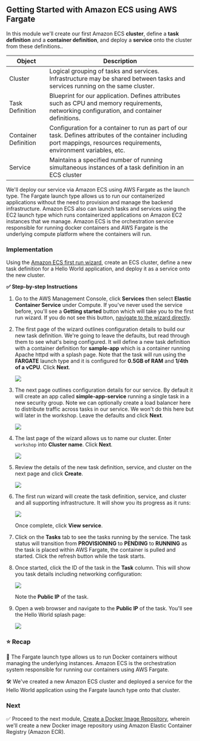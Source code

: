 ## Getting Started with Amazon ECS using AWS Fargate

In this module we'll create our first Amazon ECS **cluster**, define a **task
definition** and a **container definition**, and deploy a **service** onto the
cluster from these definitions..

| Object | Description |
| ------------ | ------------------------------------------------------------ |
| Cluster | Logical grouping of tasks and services. Infrastructure may be shared between tasks and services running on the same cluster. |
| Task Definition | Blueprint for our application. Defines attributes such as CPU and memory requirements, networking configuration, and container definitions. |
| Container Definition | Configuration for a container to run as part of our task. Defines attributes of the container including port mappings, resources requirements, environment variables, etc. |
| Service | Maintains a specified number of running simultaneous instances of a task definition in an ECS cluster |

We'll deploy our service via Amazon ECS using AWS Fargate as the launch type.
The Fargate launch type allows us to run our containerized applications
without the need to provision and manage the backend infrastructure. Amazon ECS
also can launch tasks and services using the EC2 launch type which runs
containerized applications on Amazon EC2 instances that we manage. Amazon ECS
is the orchestration service responsible for running docker containers and AWS
Fargate is the underlying compute platform where the containers will run.

### Implementation

Using the [Amazon ECS first run wizard][first-run], create an ECS cluster,
define a new task definition for a Hello World application, and deploy it as a
service onto the new cluster.

**✅ Step-by-step Instructions**

1. Go to the AWS Management Console, click **Services** then select **Elastic
   Container Service** under Compute. If you've never used the service before,
   you'll see a **Getting started** button which will take you to the first run
   wizard. If you do not see this button, [navigate to the wizard
   directly][first-run].

1. The first page of the wizard outlines configuration details to build our new
   task definition. We're going to leave the defaults, but read through them to
   see what's being configured. It will define a new task definition with a
   container definition for **sample-app** which is a container running Apache
   httpd with a splash page. Note that the task will run using the **FARGATE**
   launch type and it is configured for **0.5GB of RAM** and **1/4th of a
   vCPU**. Click **Next**.

    ![](images/getting-started-with-amazon-ecs-using-aws-fargate/container-and-task-definition.png)

1. The next page outlines configuration details for our service. By default it
   will create an app called **simple-app-service** running a single task in a
   new security group. Note we can optionally create a load balancer here to
   distribute traffic across tasks in our service. We won't do this here but
   will later in the workshop. Leave the defaults and click **Next**.

    ![](images/getting-started-with-amazon-ecs-using-aws-fargate/service.png)

1. The last page of the wizard allows us to name our cluster. Enter `workshop`
   into **Cluster name**. Click **Next**.

    ![](images/getting-started-with-amazon-ecs-using-aws-fargate/cluster.png)

1. Review the details of the new task definition, service, and cluster on the
   next page and click **Create**.

    ![](images/getting-started-with-amazon-ecs-using-aws-fargate/review.png)

1. The first run wizard will create the task definition, service, and cluster
   and all supporting infrastructure. It will show you its progress as it runs:

    ![](images/getting-started-with-amazon-ecs-using-aws-fargate/creation-status.png)

    Once complete, click **View service**.

1. Click on the **Tasks** tab to see the tasks running by the service. The task
   status will transition from **PROVISIONING** to **PENDING** to **RUNNING** as
   the task is placed within AWS Fargate, the container is pulled and started.
   Click the refresh button while the task starts.

1. Once started, click the ID of the task in the **Task** column. This will show
   you task details including networking configuration:

    ![](images/getting-started-with-amazon-ecs-using-aws-fargate/task-detail.png)

    Note the **Public IP** of the task.

1. Open a web browser and navigate to the **Public IP** of the task. You'll see
   the Hello World splash page:

    ![](images/getting-started-with-amazon-ecs-using-aws-fargate/splash-page.png)

[first-run]: https://console.aws.amazon.com/ecs/home?region=us-east-1#/firstRun

### ⭐ Recap

🔑 The Fargate launch type allows us to run Docker containers without managing
the underlying instances. Amazon ECS is the orchestration system responsible
for running our containers using AWS Fargate.

🛠️ We've created a new Amazon ECS cluster and deployed a service for the Hello
World application using the Fargate launch type onto that cluster.

### Next

✅  Proceed to the next module, [Create a Docker Image
Repository][create-docker-image-repo], wherein we'll create a new Docker image
repository using Amazon Elastic Container Registry (Amazon ECR).

[create-docker-image-repo]: create-a-docker-image-repository.html
